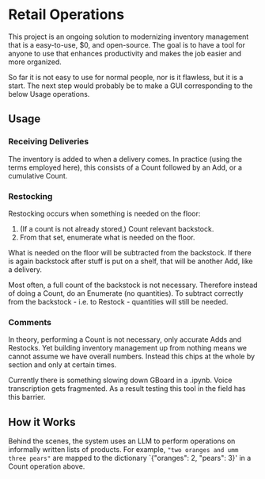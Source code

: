 # Retail Operations

This project is an ongoing solution to modernizing inventory management that is a easy-to-use, $0, and open-source. The goal is to have a tool for anyone to use that enhances productivity and makes the job easier and more organized.

So far it is not easy to use for normal people, nor is it flawless, but it is a start. The next step would probably be to make a GUI corresponding to the below Usage operations.



## Usage

### Receiving Deliveries
The inventory is added to when a delivery comes. In practice (using the terms employed here), this consists of a Count followed by an Add, or a cumulative Count.

### Restocking
Restocking occurs when something is needed on the floor:
1. (If a count is not already stored,) Count relevant backstock.
2. From that set, enumerate what is needed on the floor.

What is needed on the floor will be subtracted from the backstock. If there is again backstock after stuff is put on a shelf, that will be another Add, like a delivery.

Most often, a full count of the backstock is not necessary. Therefore instead of doing a Count, do an Enumerate (no quantities). To subtract correctly from the backstock - i.e. to Restock - quantities will still be needed.

### Comments
In theory, performing a Count is not necessary, only accurate Adds and Restocks. Yet building inventory management up from nothing means we cannot assume we have overall numbers. Instead this chips at the whole by section and only at certain times.

Currently there is something slowing down GBoard in a .ipynb. Voice transcription gets fragmented. As a result testing this tool in the field has this barrier.

## How it Works

Behind the scenes, the system uses an LLM to perform operations on informally written lists of products. For example, `"two oranges and umm three pears"` are mapped to the dictionary `{"oranges": 2, "pears": 3}' in a Count operation above.
